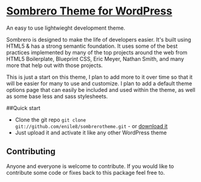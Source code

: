 # [Sombrero Theme for WordPress](http://www.sombrerotheme.com)

An easy to use lightwieght development theme.

Sombrero is designed to make the life of developers easier. It's built
using HTML5 & has a strong semantic foundation. It uses some of the
best practices implemented by many of the top projects around the 
web from HTML5 Boilerplate, Blueprint CSS, Eric Meyer, Nathan Smith,
and many more that help out with those projects.

This is just a start on this theme, I plan to add more to it over time 
so that it will be easier for many to use and customize. I plan to
add a default theme options page that can easily be included and used
within the theme, as well as some base less and sass stylesheets.

##Quick start

* Clone the git repo 
`git clone git://github.com/enile8/sombrerotheme.git` - or 
[download it](https://github.com/enile8/sombrerotheme/zipball/master)
* Just upload it and activate it like any other WordPress theme

## Contributing

Anyone and everyone is welcome to contribute. If you would like 
to contribute some code or fixes back to this package feel free
to.
